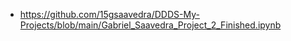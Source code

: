 - https://github.com/15gsaavedra/DDDS-My-Projects/blob/main/Gabriel_Saavedra_Project_2_Finished.ipynb

